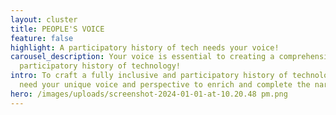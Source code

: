 ```yaml
---
layout: cluster
title: PEOPLE'S VOICE
feature: false
highlight: A participatory history of tech needs your voice!
carousel_description: Your voice is essential to creating a comprehensive,
  participatory history of technology!
intro: To craft a fully inclusive and participatory history of technology, we
  need your unique voice and perspective to enrich and complete the narrative.
hero: /images/uploads/screenshot-2024-01-01-at-10.20.48 pm.png
---
```

